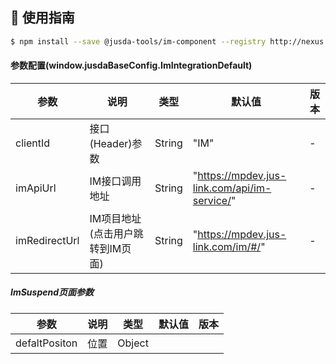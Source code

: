 ## :rocket: 使用指南

```bash
$ npm install --save @jusda-tools/im-component --registry http://nexus.jusdaglobal.com/repository/npm-group
```

#### 参数配置(window.jusdaBaseConfig.ImIntegrationDefault)

| 参数                 | 说明     | 类型   | 默认值 | 版本 |
| -------------------- | -------- | ------ | ------ | ---- |
| clientId | 接口(Header)参数 | String | "IM"    | -    |
| imApiUrl | IM接口调用地址 | String | "https://mpdev.jus-link.com/api/im-service/"    | -    |
| imRedirectUrl | IM项目地址(点击用户跳转到IM页面) | String | "https://mpdev.jus-link.com/im/#/"    | -    |


##### ImSuspend页面参数
| 参数                 | 说明                 | 类型    | 默认值  | 版本 |
| -------------------- | -------------------- | ------- | ------- | ---- |
| defaltPositon            | 位置 | Object<style>({{right: '15px', bottom: '150px'}}) |    | -   |
| userId            | 用户ID | String | -   | -   |
| baseUrl            | im系统url | String | -   | -   |
| crmCode            | im客户code | String | -   | -   |
| isMsgRemind            | 是否消息提醒 | Boolean | false   | -   |
| businessData               | 业务数据 | Object | -    | -    |
| content           | 显示内容 | ReactNode ｜() => ReactNode | -    | -    |


```JavaScript
import { ImSuspend } from '@jusda-tools/im-component';

const userId = 'xxxxx';

ReactDOM.render(
    <div>
        <ImSuspend
          userId={userId}
          isMsgRemind={true}
          defaltPositon={{right: '15px', bottom: '150px'}}
          businessData={getBusinessData(data)}
        /> // 默认分配一个客服的IM图标
    </div>,
  mountNode,
);
```
<font color=red size=5>注意:</font> <font size=5>业务系统中window.jusdaBaseConfig.cfgType控制发版的环境</font>
